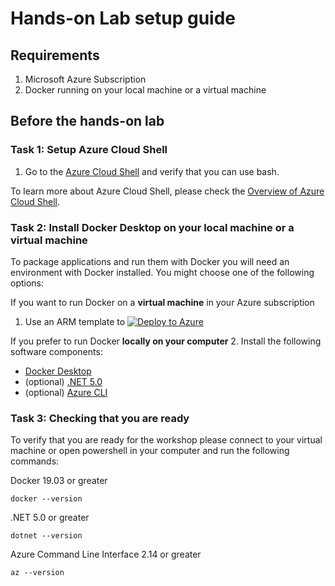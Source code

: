 

# Hands-on Lab setup guide

## Requirements

1. Microsoft Azure Subscription
2. Docker running on your local machine or a virtual machine

## Before the hands-on lab

### Task 1: Setup Azure Cloud Shell

1. Go to the [Azure Cloud Shell](https://shell.azure.com) and verify that you can use bash.

To learn more about Azure Cloud Shell, please check the [Overview of Azure Cloud Shell](https://docs.microsoft.com/azure/cloud-shell/overview).

### Task 2: Install Docker Desktop on your local machine or a virtual machine

To package applications and run them with Docker you will need an environment with Docker installed. You might choose one of the following options:


If you want to run Docker on a **virtual machine** in your Azure subscription

1. Use an ARM template to 
[![Deploy to Azure](https://aka.ms/deploytoazurebutton)](https://portal.azure.com/#create/Microsoft.Template/uri/https%3A%2F%2Fraw.githubusercontent.com%2Fcarlosalexei%2Faks-workshop%2Fmain%2Fcontent%2Flabs%2Farm%2Fazuredeploy.json?token=ABTLB4JBZTT3VMZDJB3TCJK7ZGVU4)

If you prefer to run Docker **locally on your computer**
2. Install the following software components:
- [Docker Desktop](https://www.docker.com/products/docker-desktop)
- (optional) [.NET 5.0](https://dotnet.microsoft.com/download/dotnet/5.0)
- (optional) [Azure CLI](https://docs.microsoft.com/en-us/cli/azure/install-azure-cli)

### Task 3: Checking that you are ready

To verify that you are ready for the workshop please connect to your virtual machine or open powershell in your computer and run the following commands:

Docker 19.03 or greater 
```
docker --version
``` 

.NET 5.0 or greater
```
dotnet --version
```

Azure Command Line Interface 2.14 or greater
```
az --version
```





